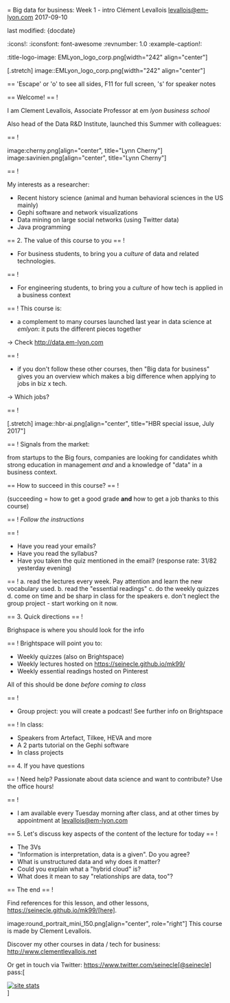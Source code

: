 = Big data for business: Week 1 - intro
Clément Levallois <levallois@em-lyon.com>
2017-09-10

last modified: {docdate}

:icons!:
:iconsfont:   font-awesome
:revnumber: 1.0
:example-caption!:

:title-logo-image: EMLyon_logo_corp.png[width="242" align="center"]

[.stretch]
image::EMLyon_logo_corp.png[width="242" align="center"]


==  'Escape' or 'o' to see all sides, F11 for full screen, 's' for speaker notes


==  Welcome!
==  !

I am Clement Levallois, Associate Professor at em *lyon business school*

Also head of the Data R&D Institute, launched this Summer with colleagues:

==  !

image:cherny.png[align="center", title="Lynn Cherny"] image:savinien.png[align="center", title="Lynn Cherny"]

==  !

My interests as a researcher:

- Recent history science (animal and human behavioral sciences in the US mainly)
- Gephi software and network visualizations
- Data mining on large social networks (using Twitter data)
- Java programming

==  2. The value of this course to you
==  !

- For business students, to bring you a *culture* of data and related technologies.

==  !
- For engineering students, to bring you a *culture* of how tech is applied in a business context

==  !
This course is:

- a complement to many courses launched last year in data science at *emlyon*: it puts the different pieces together

-> Check http://data.em-lyon.com

==  !
- if you don't follow these other courses, then "Big data for business" gives you an overview which makes a big difference when applying to jobs in biz x tech.

-> Which jobs?

==  !

[.stretch]
image::hbr-ai.png[align="center", title="HBR special issue, July 2017"]


==  !
Signals from the market:

from startups to the Big fours, companies are looking for candidates whith strong education in management *and* and a knowledge of "data" in a business context.


==  How to succeed in this course?
==  !

(succeeding = how to get a good grade __and__ how to get a job thanks to this course)

==  !
*Follow the instructions*

==  !

- Have you read your emails?
- Have you read the syllabus?
- Have you taken the quiz mentioned in the email? (response rate: 31/82 yesterday evening)


==  !
a. read the lectures every week. Pay attention and learn the new vocabulary used.
b. read the "essential readings"
c. do the weekly quizzes
d. come on time and be sharp in class for the speakers
e. don't neglect the group project - start working on it now.

==  3. Quick directions
==  !

Brighspace is where you should look for the info

==  !
Brightspace will point you to:

- Weekly quizzes (also on Brightspace)
- Weekly lectures hosted on https://seinecle.github.io/mk99/
- Weekly essential readings hosted on Pinterest

All of this should be done *before coming to class*

==  !
- Group project: you will create a podcast! See further info on Brightspace

==  !
In class:

- Speakers from Artefact, Tilkee, HEVA and more
- A 2 parts tutorial on the Gephi software
- In class projects


==  4. If you have questions

==  !
Need help? Passionate about data science and want to contribute? Use the office hours!

==  !
- I am available every Tuesday morning after class, and at other times by appointment at levallois@em-lyon.com


==  5. Let's discuss key aspects of the content of the lecture for today
==  !

- The 3Vs
- "Information is interpretation, data is a given". Do you agree?
- What is unstructured data and why does it matter?
- Could you explain what a "hybrid cloud" is?
- What does it mean to say "relationships are data, too"?

==  The end
==  !

Find references for this lesson, and other lessons, https://seinecle.github.io/mk99/[here].

image:round_portrait_mini_150.png[align="center", role="right"]
This course is made by Clement Levallois.

Discover my other courses in data / tech for business: http://www.clementlevallois.net

Or get in touch via Twitter: https://www.twitter.com/seinecle[@seinecle]
pass:[    <!-- Start of StatCounter Code for Default Guide -->
    <script type="text/javascript">
        var sc_project = 11411204;
        var sc_invisible = 1;
        var sc_security = "11411204";
        var scJsHost = (("https:" == document.location.protocol) ?
            "https://secure." : "http://www.");
        document.write("<sc" + "ript type='text/javascript' src='" +
            scJsHost +
            "statcounter.com/counter/counter.js'></" + "script>");
    </script>
    <noscript><div class="statcounter"><a title="site stats"
    href="http://statcounter.com/" target="_blank"><img
    class="statcounter"
    src="//c.statcounter.com/11411204/0/11411204/1/" alt="site
    stats"></a></div></noscript>
    <!-- End of StatCounter Code for Default Guide -->]
